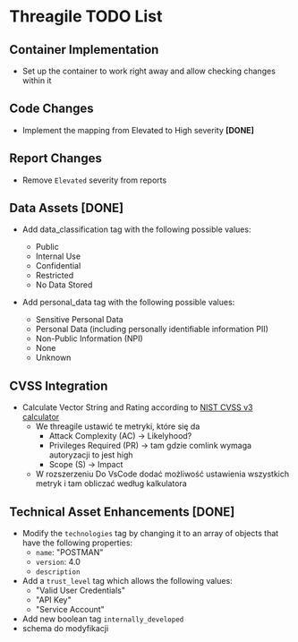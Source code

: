 # Threagile TODO List

## Container Implementation
- Set up the container to work right away and allow checking changes within it

## Code Changes
- Implement the mapping from Elevated to High severity **[DONE]**

## Report Changes
- Remove `Elevated` severity from reports

## Data Assets **[DONE]**
- Add data_classification tag with the following possible values:
  - Public
  - Internal Use
  - Confidential
  - Restricted
  - No Data Stored

- Add personal_data tag with the following possible values:
  - Sensitive Personal Data
  - Personal Data (including personally identifiable information PII)
  - Non-Public Information (NPI)
  - None
  - Unknown

## CVSS Integration
- Calculate Vector String and Rating according to [NIST CVSS v3 calculator](https://nvd.nist.gov/vuln-metrics/cvss/v3-calculator)
  - We threagile ustawić te metryki, które się da 
    - Attack Complexity (AC) -> Likelyhood?
    - Privileges Required (PR) -> tam gdzie comlink wymaga autoryzacji to jest high
    - Scope (S) -> Impact
  - W rozszerzeniu Do VsCode dodać możliwość ustawienia wszystkich metryk i tam obliczać według kalkulatora
  

## Technical Asset Enhancements **[DONE]**
- Modify the `technologies` tag by changing it to an array of objects that have the following properties:
  - `name`: "POSTMAN"
  - `version`: 4.0
  - `description`
- Add a `trust_level` tag which allows the following values:
  - "Valid User Credentials"
  - "API Key"
  - "Service Account"
- Add new boolean tag `internally_developed`
- schema do modyfikacji